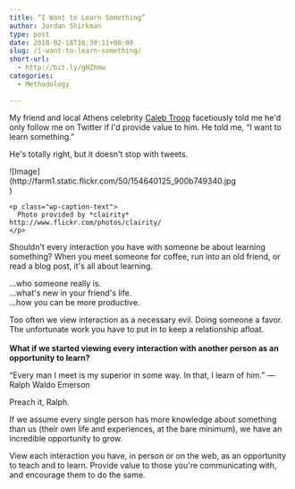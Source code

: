 ```yaml
---
title: “I Want to Learn Something”
author: Jordan Shirkman
type: post
date: 2010-02-18T16:39:11+00:00
slug: /i-want-to-learn-something/
short-url:
  - http://bit.ly/gHZhmw
categories:
  - Methodology

---
```

My friend and local Athens celebrity [Caleb Troop](http://www.calebtroop.com/) facetiously told me he'd only follow me on Twitter if I'd provide value to him. He told me, &#8220;I want to learn something.&#8221;

He's totally right, but it doesn't stop with tweets.

<p style="text-align:center;">
  <div style="width: 410px" class="wp-caption aligncenter">
    ![Image](http://farm1.static.flickr.com/50/154640125_900b749340.jpg)
    
    <p class="wp-caption-text">
      Photo provided by *clairity* http://www.flickr.com/photos/clairity/
    </p>
  </div>
  
  <p>
    Shouldn't every interaction you have with someone be about learning something? When you meet someone for coffee, run into an old friend, or read a blog post, it's all about learning.
  </p>
  
  <p>
    &#8230;who someone really is.<br /> &#8230;what's new in your friend's life.<br /> &#8230;how you can be more productive.
  </p>
  
  <p>
    Too often we view interaction as a necessary evil. Doing someone a favor. The unfortunate work you have to put in to keep a relationship afloat.<br /> <strong><br /> What if we started viewing every interaction with another person as an opportunity to learn?</strong>
  </p>
  
  <p>
    &#8220;Every man I meet is my superior in some way. In that, I learn of him.&#8221; &#8212; Ralph Waldo Emerson
  </p>
  
  <p>
    Preach it, Ralph.
  </p>
  
  <p>
    If we assume every single person has more knowledge about something than us (their own life and experiences, at the bare minimum), we have an incredible opportunity to grow.
  </p>
  
  <p>
    View each interaction you have, in person or on the web, as an opportunity to teach and to learn. Provide value to those you're communicating with, and encourage them to do the same.
  </p>
